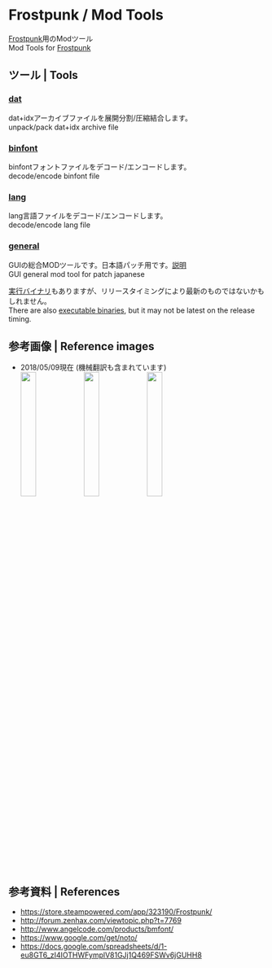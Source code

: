 # Frostpunk / Mod Tools
[Frostpunk](https://store.steampowered.com/app/323190/Frostpunk/)用のModツール<br>
Mod Tools for [Frostpunk](https://store.steampowered.com/app/323190/Frostpunk/)

## ツール | Tools
### [dat](https://github.com/atoring/frostpunk_mod/tree/master/dat)
dat+idxアーカイブファイルを展開分割/圧縮結合します。<br>
unpack/pack dat+idx archive file
### [binfont](https://github.com/atoring/frostpunk_mod/tree/master/binfont)
binfontフォントファイルをデコード/エンコードします。<br>
decode/encode binfont file
### [lang](https://github.com/atoring/frostpunk_mod/tree/master/lang)
lang言語ファイルをデコード/エンコードします。<br>
decode/encode lang file
### [general](https://github.com/atoring/frostpunk_mod/tree/master/general)
GUIの総合MODツールです。日本語パッチ用です。[説明](https://github.com/atoring/frostpunk_mod/wiki/%E7%B7%8F%E5%90%88MOD%E3%83%84%E3%83%BC%E3%83%AB)<br>
GUI general mod tool for patch japanese

[実行バイナリ](https://github.com/atoring/frostpunk_mod/releases)もありますが、リリースタイミングにより最新のものではないかもしれません。<br>
There are also [executable binaries](https://github.com/atoring/frostpunk_mod/releases), but it may not be latest on the release timing.

## 参考画像 | Reference images
- 2018/05/09現在 (機械翻訳も含まれています)<br>
<img src="https://user-images.githubusercontent.com/33346100/39788474-98e9f2ec-5365-11e8-88d3-ffe9ccafa5cd.png" width=25%> <img src="https://user-images.githubusercontent.com/33346100/39788602-22fad014-5366-11e8-9f32-11d9a4debbe1.png" width=25%> <img src="https://user-images.githubusercontent.com/33346100/39788612-2ef1cf44-5366-11e8-89d3-be7239305d4e.png" width=25%>

## 参考資料 | References
- https://store.steampowered.com/app/323190/Frostpunk/
- http://forum.zenhax.com/viewtopic.php?t=7769
- http://www.angelcode.com/products/bmfont/
- https://www.google.com/get/noto/
- https://docs.google.com/spreadsheets/d/1-eu8GT6_zI4IOTHWFymplV81GJj1Q469FSWv6jGUHH8

